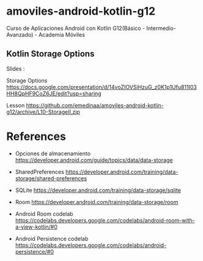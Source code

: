 # amoviles-android-kotlin-g12
Curso de Aplicaciones Android con Kotlin G12(Básico - Intermedio- Avanzado) - Academia Móviles 


## Kotlin Storage Options

Slides :

Storage Options https://docs.google.com/presentation/d/14voZIOVSiHzuG_z0K1p1Ufu811I03HH8QpHF9CoZ6JE/edit?usp=sharing

Lesson https://github.com/emedinaa/amoviles-android-kotlin-g12/archive/L10-StorageII.zip


# References

- Opciones de almacenamiento https://developer.android.com/guide/topics/data/data-storage

- SharedPreferences https://developer.android.com/training/data-storage/shared-preferences

- SQLite https://developer.android.com/training/data-storage/sqlite

- Room https://developer.android.com/training/data-storage/room

- Android Room codelab https://codelabs.developers.google.com/codelabs/android-room-with-a-view-kotlin/#0

- Android Persistence codelab https://codelabs.developers.google.com/codelabs/android-persistence/#0

